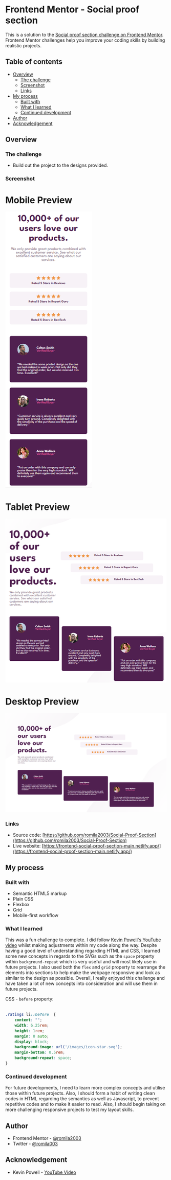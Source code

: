 # Frontend Mentor - Social proof section

This is a solution to the [Social proof section challenge on Frontend Mentor](https://www.frontendmentor.io/challenges/social-proof-section-6e0qTv_bA). Frontend Mentor challenges help you improve your coding skills by building realistic projects. 

## Table of contents

- [Overview](#overview)
  - [The challenge](#the-challenge)
  - [Screenshot](#screenshot)
  - [Links](#links)
- [My process](#my-process)
  - [Built with](#built-with)
  - [What I learned](#what-i-learned)
  - [Continued development](#continued-development)
- [Author](#author)
-  [Acknowledgement](#acknowledgement)


## Overview

### The challenge

- Build out the project to the designs provided.

### Screenshot

# Mobile Preview 

![screenshot](https://github.com/romila2003/Social-Proof-Section/blob/main/Mobile%20preview.PNG)

# Tablet Preview

![screenshot](https://github.com/romila2003/Social-Proof-Section/blob/main/Tablet%20preview.PNG)

# Desktop Preview 

![screenshot](https://github.com/romila2003/Social-Proof-Section/blob/main/Desktop%20preview.PNG)


### Links

 - Source code: [https://github.com/romila2003/Social-Proof-Section](https://github.com/romila2003/Social-Proof-Section)
 - Live website: [https://frontend-social-proof-section-main.netlify.app/](https://frontend-social-proof-section-main.netlify.app/)

## My process

### Built with

- Semantic HTML5 markup
- Plain CSS
- Flexbox
- Grid
- Mobile-first workflow

### What I learned

This was a fun challenge to complete. I did follow [Kevin Powell's YouTube video](https://www.youtube.com/watch?v=K27WULzr2P8&t=1703s) whilst making adjustments within my code along the way. Despite having a good level of understanding regarding HTML and CSS, I learned some new concepts in regards to the SVGs such as the `space` property within `background-repeat` which is very useful and will most likely use in future projects. I also used both the `flex` and `grid` property to rearrange the elements into sections to help make the webpage responsive and look as similar to the design as possible. Overall, I really enjoyed this challenge and have taken a lot of new concepts into consideration and will use them in future projects.

CSS - `before` property: 

```css

.ratings li::before  {
    content: "";
    width: 6.25rem;
    height: 1rem;
    margin: 0 auto;
    display: block;
    background-image: url('/images/icon-star.svg');
    margin-bottom: 0.5rem;
    background-repeat: space;
}

```

### Continued development

For future developments, I need to learn more complex concepts and utilise those within future projects. Also, I should form a habit of writing clean codes in HTML regarding the semantics as well as Javascript, to prevent repetitive codes and to make it easier to read. Also, I should begin taking on more challenging responsive projects to test my layout skills. 


## Author

- Frontend Mentor - [@romila2003](https://www.frontendmentor.io/profile/romila2003)
- Twitter - [@romila003](https://www.twitter.com/romila003)

## Acknowledgement

- Kevin Powell - [YouTube Video](https://www.youtube.com/watch?v=K27WULzr2P8&t=1703s) 
